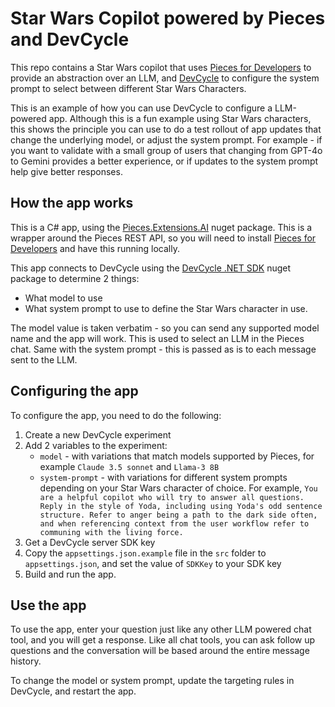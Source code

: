 # Star Wars Copilot powered by Pieces and DevCycle

This repo contains a Star Wars copilot that uses [Pieces for Developers](https://pieces.app) to provide an abstraction over an LLM, and [DevCycle](https://devcycle.com) to configure the system prompt to select between different Star Wars Characters.

This is an example of how you can use DevCycle to configure a LLM-powered app. Although this is a fun example using Star Wars characters, this shows the principle you can use to do a test rollout of app updates that change the underlying model, or adjust the system prompt. For example - if you want to validate with a small group of users that changing from GPT-4o to Gemini provides a better experience, or if updates to the system prompt help give better responses.

## How the app works

This is a C# app, using the [Pieces.Extensions.AI](https://www.nuget.org/packages/Pieces.Extensions.AI) nuget package. This is a wrapper around the Pieces REST API, so you will need to install [Pieces for Developers](https://pieces.app) and have this running locally.

This app connects to DevCycle using the [DevCycle .NET SDK](https://www.nuget.org/packages/DevCycle.SDK.Server.Local) nuget package to determine 2 things:

- What model to use
- What system prompt to use to define the Star Wars character in use.

The model value is taken verbatim - so you can send any supported model name and the app will work. This is used to select an LLM in the Pieces chat. Same with the system prompt - this is passed as is to each message sent to the LLM.

## Configuring the app

To configure the app, you need to do the following:

1. Create a new DevCycle experiment
1. Add 2 variables to the experiment:
    - `model` - with variations that match models supported by Pieces, for example `Claude 3.5 sonnet` and `Llama-3 8B`
    - `system-prompt` - with variations for different system prompts depending on your Star Wars character of choice. For example, `You are a helpful copilot who will try to answer all questions. Reply in the style of Yoda, including using Yoda's odd sentence structure. Refer to anger being a path to the dark side often, and when referencing context from the user workflow refer to communing with the living force.`
1. Get a DevCycle server SDK key
1. Copy the `appsettings.json.example` file in the `src` folder to `appsettings.json`, and set the value of `SDKKey` to your SDK key
1. Build and run the app.

## Use the app

To use the app, enter your question just like any other LLM powered chat tool, and you will get a response. Like all chat tools, you can ask follow up questions and the conversation will be based around the entire message history.

To change the model or system prompt, update the targeting rules in DevCycle, and restart the app.
